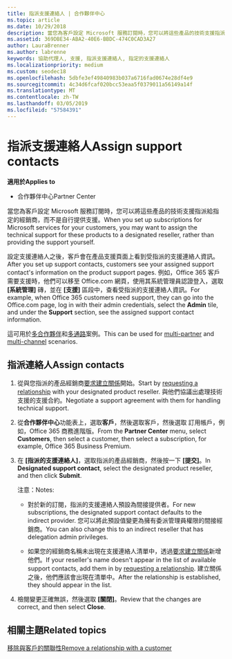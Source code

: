 ```yaml
---
title: 指派支援連絡人 | 合作夥伴中心
ms.topic: article
ms.date: 10/29/2018
description: 當您為客戶設定 Microsoft 服務訂閱時，您可以將這些產品的技術支援指派給指定的經銷商，而不是自行提供支援。
ms.assetid: 369DBE34-ABA2-40E6-BBDC-474C0CAD3A27
author: LauraBrenner
ms.author: labrenne
keywords: 協助代理人, 支援, 指派支援連絡人, 指定的支援連絡人
ms.localizationpriority: medium
ms.custom: seodec18
ms.openlocfilehash: 5dbfe3ef49840983b037a6716fad0674e28df4e9
ms.sourcegitcommit: 4c34d6fcaf020bcc53eaa5f0379011a56149a14f
ms.translationtype: MT
ms.contentlocale: zh-TW
ms.lasthandoff: 03/05/2019
ms.locfileid: "57584391"
---
```

# <a name="assign-support-contacts"></a><span data-ttu-id="1c54f-104">指派支援連絡人</span><span class="sxs-lookup"><span data-stu-id="1c54f-104">Assign support contacts</span></span>

<span data-ttu-id="1c54f-105">**適用於**</span><span class="sxs-lookup"><span data-stu-id="1c54f-105">**Applies to**</span></span>

-  <span data-ttu-id="1c54f-106">合作夥伴中心</span><span class="sxs-lookup"><span data-stu-id="1c54f-106">Partner Center</span></span>

<span data-ttu-id="1c54f-107">當您為客戶設定 Microsoft 服務訂閱時，您可以將這些產品的技術支援指派給指定的經銷商，而不是自行提供支援。</span><span class="sxs-lookup"><span data-stu-id="1c54f-107">When you set up subscriptions for Microsoft services for your customers, you may want to assign the technical support for these products to a designated reseller, rather than providing the support yourself.</span></span>

<span data-ttu-id="1c54f-108">設定支援連絡人之後，客戶會在產品支援頁面上看到受指派的支援連絡人資訊。</span><span class="sxs-lookup"><span data-stu-id="1c54f-108">After you set up support contacts, customers see your assigned support contact's information on the product support pages.</span></span> <span data-ttu-id="1c54f-109">例如，Office 365 客戶需要支援時，他們可以移至 Office.com 網頁，使用其系統管理員認證登入，選取 **\[系統管理\]** 磚，並在 **\[支援\]** 區段中，查看受指派的支援連絡人資訊。</span><span class="sxs-lookup"><span data-stu-id="1c54f-109">For example, when Office 365 customers need support, they can go into the Office.com page, log in with their admin credentials, select the **Admin** tile, and under the **Support** section, see the assigned support contact information.</span></span>

<span data-ttu-id="1c54f-110">這可用於[多合作夥伴](multipartner.md)和[多通路](multichannel.md)案例。</span><span class="sxs-lookup"><span data-stu-id="1c54f-110">This can be used for [multi-partner](multipartner.md) and [multi-channel](multichannel.md) scenarios.</span></span> 

<a href="" id="assigncontacts"></a>
## <a name="assign-contacts"></a><span data-ttu-id="1c54f-111">指派連絡人</span><span class="sxs-lookup"><span data-stu-id="1c54f-111">Assign contacts</span></span>

1.  <span data-ttu-id="1c54f-112">從與您指派的產品經銷商[要求建立關係](request-a-relationship-with-a-customer.md)開始。</span><span class="sxs-lookup"><span data-stu-id="1c54f-112">Start by [requesting a relationship](request-a-relationship-with-a-customer.md) with your designated product reseller.</span></span> <span data-ttu-id="1c54f-113">與他們協議出處理技術支援的支援合約。</span><span class="sxs-lookup"><span data-stu-id="1c54f-113">Negotiate a support agreement with them for handling technical support.</span></span>

2.  <span data-ttu-id="1c54f-114">從**合作夥伴中心**功能表上，選取**客戶**，然後選取客戶，然後選取 訂用帳戶，例如，Office 365 商務進階版。</span><span class="sxs-lookup"><span data-stu-id="1c54f-114">From the **Partner Center** menu, select **Customers**, then select a customer, then select a subscription, for example, Office 365 Business Premium.</span></span>

3.  <span data-ttu-id="1c54f-115">在 **\[指派的支援連絡人\]**，選取指派的產品經銷商，然後按一下 **\[提交\]**。</span><span class="sxs-lookup"><span data-stu-id="1c54f-115">In  **Designated support contact**, select the designated product reseller, and then click **Submit**.</span></span> 

    <span data-ttu-id="1c54f-116">注意：</span><span class="sxs-lookup"><span data-stu-id="1c54f-116">Notes:</span></span> 
    
    *  <span data-ttu-id="1c54f-117">對於新的訂閱，指派的支援連絡人預設為間接提供者。</span><span class="sxs-lookup"><span data-stu-id="1c54f-117">For new subscriptions, the designated support contact defaults to the indirect provider.</span></span> <span data-ttu-id="1c54f-118">您可以將此預設值變更為擁有委派管理員權限的間接經銷商。</span><span class="sxs-lookup"><span data-stu-id="1c54f-118">You can also change this to an indirect reseller that has delegation admin privileges.</span></span>
    
    *  <span data-ttu-id="1c54f-119">如果您的經銷商名稱未出現在支援連絡人清單中，透過[要求建立關係](request-a-relationship-with-a-customer.md)新增他們。</span><span class="sxs-lookup"><span data-stu-id="1c54f-119">If your reseller's name doesn't appear in the list of available support contacts, add them in by [requesting a relationship](request-a-relationship-with-a-customer.md).</span></span> <span data-ttu-id="1c54f-120">建立關係之後，他們應該會出現在清單中。</span><span class="sxs-lookup"><span data-stu-id="1c54f-120">After the relationship is established, they should appear in the list.</span></span>  

4.  <span data-ttu-id="1c54f-121">檢閱變更正確無誤，然後選取 **\[關閉\]**。</span><span class="sxs-lookup"><span data-stu-id="1c54f-121">Review that the changes are correct, and then select **Close**.</span></span>

## <a name="related-topics"></a><span data-ttu-id="1c54f-122">相關主題</span><span class="sxs-lookup"><span data-stu-id="1c54f-122">Related topics</span></span>

[<span data-ttu-id="1c54f-123">移除與客戶的關聯性</span><span class="sxs-lookup"><span data-stu-id="1c54f-123">Remove a relationship with a customer</span></span>](remove-a-relationship.md)